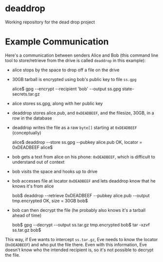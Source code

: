 deaddrop
========

Working repository for the dead drop project


Example Communication
=====================

Here's a communication between senders Alice and Bob (this command line tool to store/retrieve from the drive is called `deaddrop` in this example):

* alice stops by the space to drop off a file on the drive
* 30GB tarball is encrypted using bob's public key to file `ss.gpg`

	alice$ gpg --encrypt --recipient 'bob' --output ss.gpg state-secrets.tar.gz

* alice stores ss.gpg, along with her public key
* deaddrop stores alice.pub, and `0xDEADBEEF`, and the filesize, 30GB, in a row in the database
* deaddrop writes the file as a raw `byte[]` starting at `0xDEADBEEF` (conceptually)

	alice$ deaddrop --store ss.gpg --pubkey alice.pub
	OK, locator = 0xDEADBEEF
	alice$ 

* bob gets a text from alice on his phone: `0xDEADBEEF`, which is difficult to understand out of context
* bob visits the space and hooks up to drive
* bob accesses file at locator `0xDEADBEEF` and lets deaddrop know that he knows it's from alice

	bob$ deaddrop --retrieve 0xDEADBEEF --pubkey alice.pub --output tmp.encrypted
	OK, size = 30GB
	bob$

* bob can then decrypt the file (he probably also knows it's a tarball ahead of time)

	bob$ gpg --decrypt --output ss.tar.gz tmp.encrypted
	bob$ tar -xzvf ss.tar.gz
	bob$ 

This way, if Eve wants to intercept `ss.tar.gz`, Eve needs to know the locator (`0xDEADBEEF`) and who put the file there.  Even with this information, Eve doesn't know who the intended recipient is, so it's not possible to decrypt the file.
